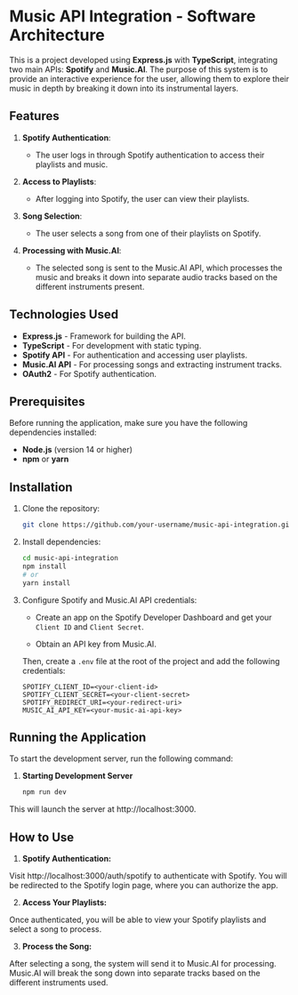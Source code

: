# Music API Integration - Software Architecture

This is a project developed using **Express.js** with **TypeScript**, integrating two main APIs: **Spotify** and **Music.AI**. The purpose of this system is to provide an interactive experience for the user, allowing them to explore their music in depth by breaking it down into its instrumental layers.

## Features

1. **Spotify Authentication**:
   - The user logs in through Spotify authentication to access their playlists and music.
   
2. **Access to Playlists**:
   - After logging into Spotify, the user can view their playlists.
   
3. **Song Selection**:
   - The user selects a song from one of their playlists on Spotify.
   
4. **Processing with Music.AI**:
   - The selected song is sent to the Music.AI API, which processes the music and breaks it down into separate audio tracks based on the different instruments present.

## Technologies Used

- **Express.js** - Framework for building the API.
- **TypeScript** - For development with static typing.
- **Spotify API** - For authentication and accessing user playlists.
- **Music.AI API** - For processing songs and extracting instrument tracks.
- **OAuth2** - For Spotify authentication.

## Prerequisites

Before running the application, make sure you have the following dependencies installed:

- **Node.js** (version 14 or higher)
- **npm** or **yarn**

## Installation

1. Clone the repository:
   ```bash
   git clone https://github.com/your-username/music-api-integration.git
2. Install dependencies:

   ```bash
   cd music-api-integration
   npm install
   # or
   yarn install
3. Configure Spotify and Music.AI API credentials:
   
   - Create an app on the Spotify Developer Dashboard and get your ```Client ID``` and ```Client Secret```.

   - Obtain an API key from Music.AI.

   Then, create a ```.env``` file at the root of the project and add the following credentials:

   ```env
   SPOTIFY_CLIENT_ID=<your-client-id>
   SPOTIFY_CLIENT_SECRET=<your-client-secret>
   SPOTIFY_REDIRECT_URI=<your-redirect-uri>
   MUSIC_AI_API_KEY=<your-music-ai-api-key>

## Running the Application
To start the development server, run the following command:

1. **Starting Development Server**
   ```bash
   npm run dev
This will launch the server at http://localhost:3000.

## How to Use
1. **Spotify Authentication:**

Visit http://localhost:3000/auth/spotify to authenticate with Spotify. You will be redirected to the Spotify login page, where you can authorize the app.

2. **Access Your Playlists:**

Once authenticated, you will be able to view your Spotify playlists and select a song to process.

3. **Process the Song:**

After selecting a song, the system will send it to Music.AI for processing. Music.AI will break the song down into separate tracks based on the different instruments used.